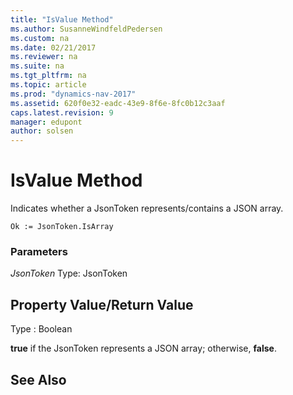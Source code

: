 ```yaml
---
title: "IsValue Method"
ms.author: SusanneWindfeldPedersen
ms.custom: na
ms.date: 02/21/2017
ms.reviewer: na
ms.suite: na
ms.tgt_pltfrm: na
ms.topic: article
ms.prod: "dynamics-nav-2017"
ms.assetid: 620f0e32-eadc-43e9-8f6e-8fc0b12c3aaf
caps.latest.revision: 9
manager: edupont
author: solsen
---
```


# IsValue Method

Indicates whether a JsonToken represents/contains a JSON array.

```
Ok := JsonToken.IsArray
```

### Parameters
*JsonToken*
Type: JsonToken

## Property Value/Return Value
Type : Boolean

**true** if the JsonToken represents a JSON array; otherwise, **false**.

## See Also